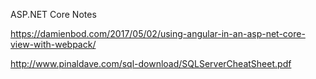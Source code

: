 ASP.NET Core Notes

https://damienbod.com/2017/05/02/using-angular-in-an-asp-net-core-view-with-webpack/

http://www.pinaldave.com/sql-download/SQLServerCheatSheet.pdf
